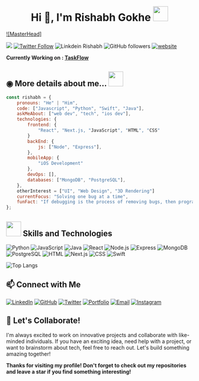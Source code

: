 <h1 align="center">Hi 👋, I'm Rishabh Gokhe 
<img src=https://media.giphy.com/media/v1.Y2lkPTc5MGI3NjExeWV5dDlhdW9mOW5jYmRsbjNvcTI2b2RycHI1MTQ1cTdsNTFkZmJlNCZlcD12MV9pbnRlcm5hbF9naWZfYnlfaWQmY3Q9cw/3ov9jDblR6W2d6NfJC/giphy.gif width=40px /></h1>

[![MasterHead]](./images/rishabh_readme_banner.jpg)

![](https://komarev.com/ghpvc/?username=rishabhgokhe&label=Profile%20views&color=0e75b6&style=flat)
[![Twitter Follow](https://img.shields.io/twitter/follow/misteranmol?label=Follow)](https://x.com/rishabhgokhe?)
![Linkdein Rishabh](https://img.shields.io/badge/-rishabh-blue?style=flat-square&logo=Linkedin&logoColor=white&link=https://www.linkedin.com/in/rishabh-gokhe-22168b287/)
![GitHub followers](https://img.shields.io/github/followers/rishabhgokhe?label=Follow&style=social)
[![website](https://img.shields.io/badge/Portfolio-Website-46a2f1.svg?&style=flat-square&logo=Google-Chrome&logoColor=white&link=https://anmolsingh.me/)](https://rishabhgokhe.github.io/my_profile/)

**Currently Working on : [TaskFlow](https://github.com/rishabhgokhe/TaskFlow)**

## ◉ More details about me... <img src=https://media.giphy.com/media/v1.Y2lkPTc5MGI3NjExOXV0dW1sM3N1eTRvNDI2dmUzcWZyOGhob2tpMWMxYXV0MzA4d3FuOSZlcD12MV9pbnRlcm5hbF9naWZfYnlfaWQmY3Q9cw/48MKwjhtxB3NOedbNj/giphy.gif width=40px />

```javascript
const rishabh = {
    pronouns: "He" | "Him",
    code: ["Javascript", "Python", "Swift", "Java"],
    askMeAbout: ["web dev", "tech", "ios dev"],
    technologies: {
        frontend: {
            "React", "Next.js, "JavaScript", "HTML", "CSS"
        }
        backEnd: {
            js: ["Node", "Express"],
        },
        mobileApp: {
            "iOS Development"
        },
        devOps: [],
        databases: ["MongoDB", "PostgreSQL"],
    },
    otherInterest = ["UI", "Web Design", "3D Rendering"]
    currentFocus: "Solving one bug at a time",
    funFact: "If debugging is the process of removing bugs, then programming must be the process of putting them in"
};
```
## <img src=https://media.giphy.com/media/v1.Y2lkPTc5MGI3NjExejh1dDJiYnphaHIweTV5bGkzaGlvdHI4bDQ2MGh0ZXVxOHo3NG56eiZlcD12MV9pbnRlcm5hbF9naWZfYnlfaWQmY3Q9cw/QCQn6e5frpmm7bdTHI/giphy.gif width=40px /> Skills and Technologies


![Python](https://img.shields.io/badge/Python-3776AB?style=for-the-badge&logo=python&logoColor=white)
![JavaScript](https://img.shields.io/badge/JavaScript-F7DF1E?style=for-the-badge&logo=javascript&logoColor=black)
![Java](https://img.shields.io/badge/Java-007396?style=for-the-badge&logo=java&logoColor=white)
![React](https://img.shields.io/badge/React-20232A?style=for-the-badge&logo=react&logoColor=61DAFB)
![Node.js](https://img.shields.io/badge/Node.js-339933?style=for-the-badge&logo=nodedotjs&logoColor=white)
![Express](https://img.shields.io/badge/Express-000000?style=for-the-badge&logo=express&logoColor=white)
![MongoDB](https://img.shields.io/badge/MongoDB-4EA94B?style=for-the-badge&logo=mongodb&logoColor=white)
![PostgreSQL](https://img.shields.io/badge/PostgreSQL-4169E1?style=for-the-badge&logo=postgresql&logoColor=white)
![HTML](https://img.shields.io/badge/HTML5-E34F26?style=for-the-badge&logo=html5&logoColor=white)
![Next.js](https://img.shields.io/badge/Next.js-000000?style=for-the-badge&logo=nextdotjs&logoColor=white)
![CSS](https://img.shields.io/badge/CSS3-1572B6?style=for-the-badge&logo=css3&logoColor=white)
![Swift](https://img.shields.io/badge/Swift-FA7343?style=for-the-badge&logo=swift&logoColor=white)

![Top Langs](https://github-readme-stats.vercel.app/api/top-langs/?username=rishabhgokhe&layout=compact&theme=radical)

## 📫 Connect with Me

[![LinkedIn](https://img.shields.io/badge/LinkedIn-0A66C2?style=for-the-badge&logo=linkedin&logoColor=white)](https://linkedin.com/in/rishabh-gokhe-22168b287)
[![GitHub](https://img.shields.io/badge/GitHub-181717?style=for-the-badge&logo=github&logoColor=white)](https://github.com/rishabhgokhe)
[![Twitter](https://img.shields.io/badge/Twitter-1DA1F2?style=for-the-badge&logo=twitter&logoColor=white)](https://twitter.com/rishabhgokhe)
[![Portfolio](https://img.shields.io/badge/Portfolio-000000?style=for-the-badge&logo=About.me&logoColor=white)](https://rishabhgokhe.github.io/my_profile/)
[![Email](https://img.shields.io/badge/Email-D14836?style=for-the-badge&logo=gmail&logoColor=white)](mailto:rishabhgokhe2004@gmail.com)
[![Instagram](https://img.shields.io/badge/Instagram-E4405F?style=for-the-badge&logo=instagram&logoColor=white)](https://www.instagram.com/rishabh_gokhe)


## 🤝 Let's Collaborate!

I'm always excited to work on innovative projects and collaborate with like-minded individuals. If you have an exciting idea, need help with a project, or want to brainstorm about tech, feel free to reach out. Let's build something amazing together!

**Thanks for visiting my profile! Don't forget to check out my repositories and leave a star if you find something interesting!**